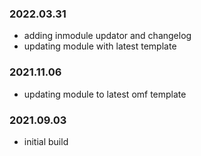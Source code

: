 ### 2022.03.31
- adding inmodule updator and changelog
- updating module with latest template

### 2021.11.06
- updating module to latest omf template

### 2021.09.03
- initial build 